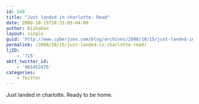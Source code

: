 ```yaml
---
id: 548
title: "Just landed in charlotte. Read"
date: 2008-10-15T20:33:03-04:00
author: DizkoDan
layout: single
guid: 'http://www.cyberjunx.com/blog/archives/2008/10/15/just-landed-in-charlotte-read/'
permalink: /2008/10/15/just-landed-in-charlotte-read/
ljID:
    - '715'
aktt_twitter_id:
    - '961452476'
categories:
    - Twitter
---
```


Just landed in charlotte. Ready to be home.